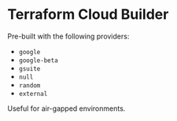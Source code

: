 # Terraform Cloud Builder

Pre-built with the following providers:

* `google` 
* `google-beta`
* `gsuite`
* `null`
* `random`
* `external`

Useful for air-gapped environments.
